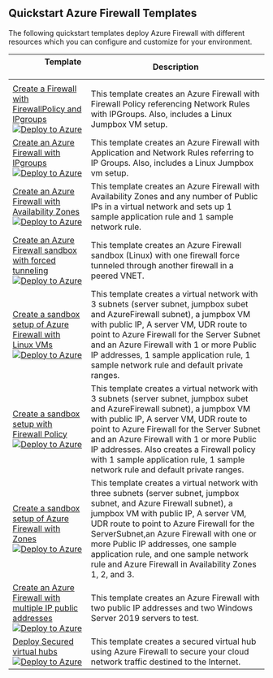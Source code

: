 ## Quickstart Azure Firewall Templates

The following quickstart templates deploy Azure Firewall with different resources which you can configure and customize for your environment.  

| &nbsp; &nbsp; &nbsp; &nbsp; &nbsp; &nbsp;&nbsp;&nbsp; Template &nbsp; &nbsp; &nbsp; &nbsp; &nbsp; &nbsp; &nbsp; &nbsp;  |          Description             |
|---------------------------------------------------| ---------------------------------------------------------|
|||
| [Create a Firewall with FirewallPolicy and IPgroups](https://github.com/Azure/azure-quickstart-templates/tree/master/101-azurefirewall-create-with-firewallpolicy-ipgroups)[![Deploy to Azure](https://aka.ms/deploytoazurebutton)](https://portal.azure.com/#create/Microsoft.Template/uri/https%3A%2F%2Fraw.githubusercontent.com%2FAzure%2Fazure-quickstart-templates%2Fmaster%2F101-azurefirewall-create-with-firewallpolicy-ipgroups%2Fazuredeploy.json) | This template creates an Azure Firewall with Firewall Policy referencing Network Rules with IPGroups. Also, includes a Linux Jumpbox VM setup. |
| [Create an Azure Firewall with IPgroups](https://github.com/Azure/azure-quickstart-templates/tree/master/101-azurefirewall-create-with-ipgroups-and-linux-jumpbox)[![Deploy to Azure](https://aka.ms/deploytoazurebutton)](https://portal.azure.com/#create/Microsoft.Template/uri/https%3A%2F%2Fraw.githubusercontent.com%2FAzure%2Fazure-quickstart-templates%2Fmaster%2F101-azurefirewall-create-with-ipgroups-and-linux-jumpbox%2Fazuredeploy.json) | This template creates an Azure Firewall with Application and Network Rules referring to IP Groups. Also, includes a Linux Jumpbox vm setup. |
| [Create an Azure Firewall with Availability Zones](https://github.com/Azure/azure-quickstart-templates/tree/master/101-azurefirewall-create-with-zones)[![Deploy to Azure](https://aka.ms/deploytoazurebutton)](https://portal.azure.com/#create/Microsoft.Template/uri/https%3A%2F%2Fraw.githubusercontent.com%2FAzure%2Fazure-quickstart-templates%2Fmaster%2F101-azurefirewall-create-with-zones%2Fazuredeploy.json) | This template creates an Azure Firewall with Availability Zones and any number of Public IPs in a virtual network and sets up 1 sample application rule and 1 sample network rule. |
| [Create an Azure Firewall sandbox with forced tunneling](https://github.com/Azure/azure-quickstart-templates/tree/master/101-azurefirewall-forced-tunneling)[![Deploy to Azure](https://aka.ms/deploytoazurebutton)](https://portal.azure.com/#create/Microsoft.Template/uri/https%3A%2F%2Fraw.githubusercontent.com%2FAzure%2Fazure-quickstart-templates%2Fmaster%2F101-azurefirewall-forced-tunneling%2Fazuredeploy.json) | This template creates an Azure Firewall sandbox (Linux) with one firewall force tunneled through another firewall in a peered VNET. |
| [Create a sandbox setup of Azure Firewall with Linux VMs](https://github.com/Azure/azure-quickstart-templates/tree/master/101-azurefirewall-sandbox-linux)[![Deploy to Azure](https://aka.ms/deploytoazurebutton)](https://portal.azure.com/#create/Microsoft.Template/uri/https%3A%2F%2Fraw.githubusercontent.com%2FAzure%2Fazure-quickstart-templates%2Fmaster%2F101-azurefirewall-sandbox-linux%2Fazuredeploy.json) | This template creates a virtual network with 3 subnets (server subnet, jumpbox subet and AzureFirewall subnet), a jumpbox VM with public IP, A server VM, UDR route to point to Azure Firewall for the Server Subnet and an Azure Firewall with 1 or more Public IP addresses, 1 sample application rule, 1 sample network rule and default private ranges.|
| [Create a sandbox setup with Firewall Policy](https://github.com/Azure/azure-quickstart-templates/tree/master/101-azurefirewall-with-firewallpolicy-sandbox-linux)[![Deploy to Azure](https://aka.ms/deploytoazurebutton)](https://portal.azure.com/#create/Microsoft.Template/uri/https%3A%2F%2Fraw.githubusercontent.com%2FAzure%2Fazure-quickstart-templates%2Fmaster%2F101-azurefirewall-with-firewallpolicy-sandbox-linux%2Fazuredeploy.json) | This template creates a virtual network with 3 subnets (server subnet, jumpbox subet and AzureFirewall subnet), a jumpbox VM with public IP, A server VM, UDR route to point to Azure Firewall for the Server Subnet and an Azure Firewall with 1 or more Public IP addresses. Also creates a Firewall policy with 1 sample application rule, 1 sample network rule and default private ranges.|
| [Create a sandbox setup of Azure Firewall with Zones](https://github.com/Azure/azure-quickstart-templates/tree/master/101-azurefirewall-with-zones-sandbox)[![Deploy to Azure](https://aka.ms/deploytoazurebutton)](https://portal.azure.com/#create/Microsoft.Template/uri/https%3A%2F%2Fraw.githubusercontent.com%2FAzure%2Fazure-quickstart-templates%2Fmaster%2F101-azurefirewall-with-zones-sandbox%2Fazuredeploy.json) | This template creates a virtual network with three subnets (server subnet, jumpbox subnet, and Azure Firewall subnet), a jumpbox VM with public IP, A server VM, UDR route to point to Azure Firewall for the ServerSubnet,an Azure Firewall with one or more Public IP addresses, one sample application rule, and one sample network rule and Azure Firewall in Availability Zones 1, 2, and 3.|
| [Create an Azure Firewall with multiple IP public addresses](https://github.com/Azure/azure-quickstart-templates/tree/master/fw-docs-qs)[![Deploy to Azure](https://aka.ms/deploytoazurebutton)](https://portal.azure.com/#create/Microsoft.Template/uri/https%3A%2F%2Fraw.githubusercontent.com%2FAzure%2Fazure-quickstart-templates%2Fmaster%2Ffw-docs-qs%2Fazuredeploy.json) | This template creates an Azure Firewall with two public IP addresses and two Windows Server 2019 servers to test.|
| [Deploy Secured virtual hubs](https://github.com/Azure/azure-quickstart-templates/tree/master/fwm-docs-qs)[![Deploy to Azure](https://aka.ms/deploytoazurebutton)](https://portal.azure.com/#create/Microsoft.Template/uri/https%3A%2F%2Fraw.githubusercontent.com%2FAzure%2Fazure-quickstart-templates%2Fmaster%2Ffwm-docs-qs%2Fazuredeploy.json) | This template creates a secured virtual hub using Azure Firewall to secure your cloud network traffic destined to the Internet.|
